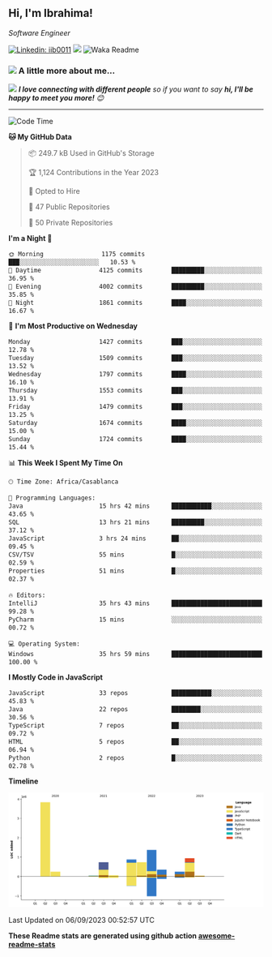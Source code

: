 <h2>Hi, I'm Ibrahima! </h2>
<p><em>Software Engineer 
</em></p>


[![Linkedin: iib0011](https://img.shields.io/badge/-iib0011-blue?style=flat-square&logo=Linkedin&logoColor=white&link=https://www.linkedin.com/in/iib0011/)](https://www.linkedin.com/in/iib0011/)
![](https://visitor-badge.glitch.me/badge?page_id=iib0011)
![Waka Readme](https://github.com/iib0011/iib0011/workflows/Waka%20Readme/badge.svg)


### <img src="https://media.giphy.com/media/VgCDAzcKvsR6OM0uWg/giphy.gif" width="50"> A little more about me...  


<img src="https://media.giphy.com/media/LnQjpWaON8nhr21vNW/giphy.gif" width="60"> <em><b>I love connecting with different people</b> so if you want to say <b>hi, I'll be happy to meet you more!</b> 😊</em>

---
<!--START_SECTION:waka-->
![Code Time](http://img.shields.io/badge/Code%20Time-2%2C483%20hrs%203%20mins-blue)

**🐱 My GitHub Data** 

> 📦 249.7 kB Used in GitHub's Storage 
 > 
> 🏆 1,124 Contributions in the Year 2023
 > 
> 💼 Opted to Hire
 > 
> 📜 47 Public Repositories 
 > 
> 🔑 50 Private Repositories 
 > 
**I'm a Night 🦉** 

```text
🌞 Morning                1175 commits        ███░░░░░░░░░░░░░░░░░░░░░░   10.53 % 
🌆 Daytime                4125 commits        █████████░░░░░░░░░░░░░░░░   36.95 % 
🌃 Evening                4002 commits        █████████░░░░░░░░░░░░░░░░   35.85 % 
🌙 Night                  1861 commits        ████░░░░░░░░░░░░░░░░░░░░░   16.67 % 
```
📅 **I'm Most Productive on Wednesday** 

```text
Monday                   1427 commits        ███░░░░░░░░░░░░░░░░░░░░░░   12.78 % 
Tuesday                  1509 commits        ███░░░░░░░░░░░░░░░░░░░░░░   13.52 % 
Wednesday                1797 commits        ████░░░░░░░░░░░░░░░░░░░░░   16.10 % 
Thursday                 1553 commits        ███░░░░░░░░░░░░░░░░░░░░░░   13.91 % 
Friday                   1479 commits        ███░░░░░░░░░░░░░░░░░░░░░░   13.25 % 
Saturday                 1674 commits        ████░░░░░░░░░░░░░░░░░░░░░   15.00 % 
Sunday                   1724 commits        ████░░░░░░░░░░░░░░░░░░░░░   15.44 % 
```


📊 **This Week I Spent My Time On** 

```text
🕑︎ Time Zone: Africa/Casablanca

💬 Programming Languages: 
Java                     15 hrs 42 mins      ███████████░░░░░░░░░░░░░░   43.65 % 
SQL                      13 hrs 21 mins      █████████░░░░░░░░░░░░░░░░   37.12 % 
JavaScript               3 hrs 24 mins       ██░░░░░░░░░░░░░░░░░░░░░░░   09.45 % 
CSV/TSV                  55 mins             █░░░░░░░░░░░░░░░░░░░░░░░░   02.59 % 
Properties               51 mins             █░░░░░░░░░░░░░░░░░░░░░░░░   02.37 % 

🔥 Editors: 
IntelliJ                 35 hrs 43 mins      █████████████████████████   99.28 % 
PyCharm                  15 mins             ░░░░░░░░░░░░░░░░░░░░░░░░░   00.72 % 

💻 Operating System: 
Windows                  35 hrs 59 mins      █████████████████████████   100.00 % 
```

**I Mostly Code in JavaScript** 

```text
JavaScript               33 repos            ███████████░░░░░░░░░░░░░░   45.83 % 
Java                     22 repos            ████████░░░░░░░░░░░░░░░░░   30.56 % 
TypeScript               7 repos             ██░░░░░░░░░░░░░░░░░░░░░░░   09.72 % 
HTML                     5 repos             ██░░░░░░░░░░░░░░░░░░░░░░░   06.94 % 
Python                   2 repos             █░░░░░░░░░░░░░░░░░░░░░░░░   02.78 % 
```



**Timeline**

![Lines of Code chart](https://raw.githubusercontent.com/iib0011/iib0011/master/assets/bar_graph.png)


 Last Updated on 06/09/2023 00:52:57 UTC
<!--END_SECTION:waka-->

**These Readme stats are generated using github action [awesome-readme-stats](https://github.com/iib0011/waka-readme-stats)**
